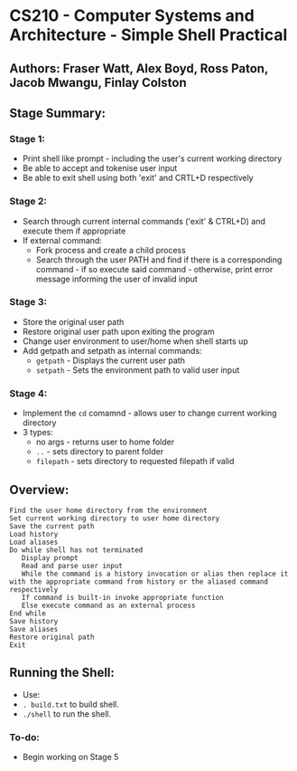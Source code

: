 # CS210 - Computer Systems and Architecture - Simple Shell Practical 
## Authors: Fraser Watt, Alex Boyd, Ross Paton, Jacob Mwangu, Finlay Colston


## Stage Summary:

### Stage 1:
- Print shell like prompt - including the user's current working directory
- Be able to accept and tokenise user input
- Be able to exit shell using both 'exit' and CRTL+D respectively

### Stage 2:
- Search through current internal commands ('exit' & CTRL+D) and execute them if appropriate
- If external command:
  - Fork process and create a child process
  - Search through the user PATH and find if there is a corresponding command - if so execute said command - otherwise, print error message informing the user of invalid input

### Stage 3:
- Store the original user path
- Restore original user path upon exiting the program
- Change user environment to user/home when shell starts up
- Add getpath and setpath as internal commands:
  - ```getpath``` - Displays the current user path
  - ```setpath``` - Sets the environment path to valid user input

### Stage 4:
- Implement the ```cd``` comamnd - allows user to change current working directory
- 3 types:
  - no args - returns user to home folder
  - ```..``` - sets directory to parent folder
  - ```filepath``` - sets directory to requested filepath if valid 

## Overview:

```
Find the user home directory from the environment
Set current working directory to user home directory
Save the current path
Load history
Load aliases
Do while shell has not terminated
   Display prompt
   Read and parse user input
   While the command is a history invocation or alias then replace it with the appropriate command from history or the aliased command respectively  
   If command is built-in invoke appropriate function
   Else execute command as an external process
End while
Save history
Save aliases
Restore original path
Exit
```

## Running the Shell:
- Use:
- ```. build.txt``` to build shell.
- ```./shell``` to run the shell. 



### To-do:
- Begin working on Stage 5